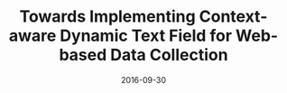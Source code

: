 ---
title: "Towards Implementing Context-aware Dynamic Text Field for Web-based Data Collection"
collection: publications
permalink: /publication/2016-09-30-data-collection-job-matching
excerpt: 'Data collection for job matching'
date: 2016-09-30
venue: 'International Journal of Human Factors and Ergonomics'
citation: '<b>Sisay A. Chala</b>, Fazel Ansari, and Madjid Fathi. (2016). Towards Implementing Context-aware Dynamic Text Field for Web-based Data Collection. International Journal of Human Factors and Ergonomics'
---